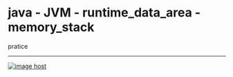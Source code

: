 # java - JVM - runtime_data_area - memory_stack
pratice

<hr/>
<a href="https://imgbox.com/GhxANyFY" target="_blank"><img src="https://images2.imgbox.com/df/a3/GhxANyFY_o.png" alt="image host"/></a>